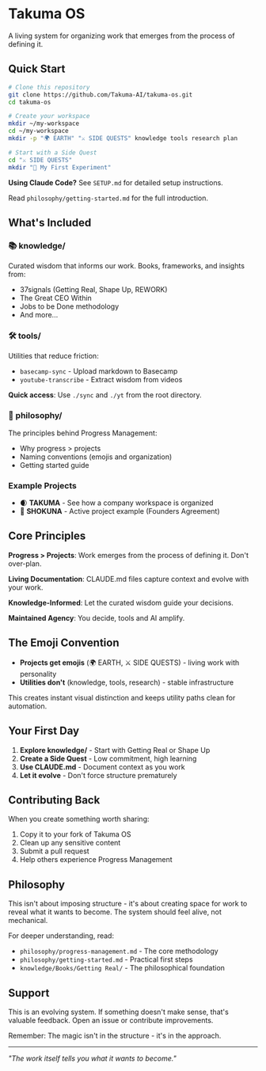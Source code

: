 # Takuma OS

A living system for organizing work that emerges from the process of defining it.

## Quick Start

```bash
# Clone this repository
git clone https://github.com/Takuma-AI/takuma-os.git
cd takuma-os

# Create your workspace
mkdir ~/my-workspace
cd ~/my-workspace
mkdir -p "🌍 EARTH" "⚔️ SIDE QUESTS" knowledge tools research plan

# Start with a Side Quest
cd "⚔️ SIDE QUESTS"
mkdir "🔬 My First Experiment"
```

**Using Claude Code?** See `SETUP.md` for detailed setup instructions.

Read `philosophy/getting-started.md` for the full introduction.

## What's Included

### 📚 knowledge/
Curated wisdom that informs our work. Books, frameworks, and insights from:
- 37signals (Getting Real, Shape Up, REWORK)
- The Great CEO Within
- Jobs to be Done methodology
- And more...

### 🛠️ tools/
Utilities that reduce friction:
- `basecamp-sync` - Upload markdown to Basecamp
- `youtube-transcribe` - Extract wisdom from videos

**Quick access**: Use `./sync` and `./yt` from the root directory.

### 💭 philosophy/
The principles behind Progress Management:
- Why progress > projects
- Naming conventions (emojis and organization)
- Getting started guide

### Example Projects
- 🌒 **TAKUMA** - See how a company workspace is organized
- 🌅 **SHOKUNA** - Active project example (Founders Agreement)

## Core Principles

**Progress > Projects**: Work emerges from the process of defining it. Don't over-plan.

**Living Documentation**: CLAUDE.md files capture context and evolve with your work.

**Knowledge-Informed**: Let the curated wisdom guide your decisions.

**Maintained Agency**: You decide, tools and AI amplify.

## The Emoji Convention

- **Projects get emojis** (🌍 EARTH, ⚔️ SIDE QUESTS) - living work with personality
- **Utilities don't** (knowledge, tools, research) - stable infrastructure

This creates instant visual distinction and keeps utility paths clean for automation.

## Your First Day

1. **Explore knowledge/** - Start with Getting Real or Shape Up
2. **Create a Side Quest** - Low commitment, high learning
3. **Use CLAUDE.md** - Document context as you work
4. **Let it evolve** - Don't force structure prematurely

## Contributing Back

When you create something worth sharing:
1. Copy it to your fork of Takuma OS
2. Clean up any sensitive content
3. Submit a pull request
4. Help others experience Progress Management

## Philosophy

This isn't about imposing structure - it's about creating space for work to reveal what it wants to become. The system should feel alive, not mechanical.

For deeper understanding, read:
- `philosophy/progress-management.md` - The core methodology
- `philosophy/getting-started.md` - Practical first steps
- `knowledge/Books/Getting Real/` - The philosophical foundation

## Support

This is an evolving system. If something doesn't make sense, that's valuable feedback. Open an issue or contribute improvements.

Remember: The magic isn't in the structure - it's in the approach.

---

*"The work itself tells you what it wants to become."*